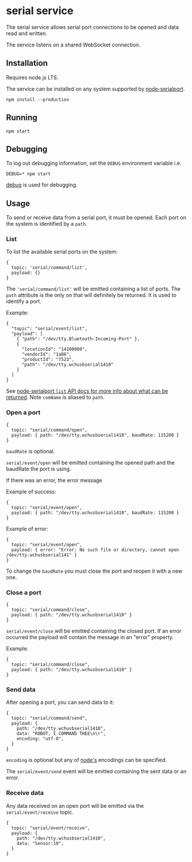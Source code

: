 # serial service

The serial service allows serial port connections to be opened and data read and written.

The service listens on a shared WebSocket connection.

## Installation

Requires node.js LTS.

The service can be installed on any system supported by [node-serialport](https://github.com/node-serialport/node-serialport#platform-support).

    npm install --production

## Running

    npm start

## Debugging

To log out debugging information, set the `DEBUG` environment variable i.e.

    DEBUG=* npm start

[debug](https://github.com/visionmedia/debug) is used for debugging.

## Usage

To send or receive data from a serial port, it must be opened. Each port on the system is identified by a `path`.

### List

To list the available serial ports on the system:

    {
      topic: 'serial/command/list',
      payload: {}
    }

The `'serial/command/list'` will be emitted containing a list of ports. The `path` attribute is the only on that will definitely be returned. It is used to identify a port.

Example:

    {
      "topic": "serial/event/list",
      "payload": [
        { "path": "/dev/tty.Bluetooth-Incoming-Port" },
        {
          "locationId": "14100000",
          "vendorId": "1a86",
          "productId": "7523",
          "path": "/dev/tty.wchusbserial1410"
        }
      ]
    }

See [node-serialport `list` API docs for more info about what can be returned](https://node-serialport.github.io/node-serialport/SerialPort.html#.list). Note `comName` is aliased to `path`.

### Open a port

    {
      topic: "serial/command/open",
      payload: { path: "/dev/tty.wchusbserial1410", baudRate: 115200 }
    }

`baudRate` is optional.

`serial/event/open` will be emitted containing the opened path and the baudRate the port is using.

If there was an error, the error message

Example of success:

    {
      topic: "serial/event/open",
      payload: { path: "/dev/tty.wchusbserial1410", baudRate: 115200 }
    }

Example of error:

    {
      topic: "serial/event/open",
      payload: { error: "Error: No such file or directory, cannot open /dev/tty.wchusbserial141" }
    }

To change the `baudRate` you must close the port and reopen it with a new one.

### Close a port

    {
      topic: "serial/command/close",
      payload: { path: "/dev/tty.wchusbserial1410" }
    }

`serial/event/close` will be emitted containing the closed port. If an error occurred the payload will contain the message in an "error" property.

Example:

    {
      topic: "serial/command/close",
      payload: { path: "/dev/tty.wchusbserial1410" }
    }

### Send data

After opening a port, you can send data to it:

    {
      topic: "serial/command/send",
      payload: {
        path: "/dev/tty.wchusbserial1410",
        data: "ROBOT, I COMMAND THEE\n\r",
        encoding: "utf-8",
      }
    }

`encoding` is optional but any of [node's](https://node-serialport.github.io/node-serialport/SerialPort.html#write) encodings can be specified.

The `serial/event/send` event will be emitted containing the sent data or an error.

### Receive data

Any data received on an open port will be emitted via the `serial/event/receive` topic.

    {
      topic: "serial/event/receive",
      payload: {
        path: "/dev/tty.wchusbserial1410",
        data: "Sensor:10",
      }
    }
